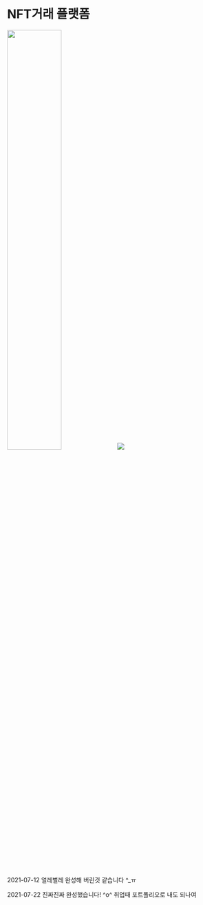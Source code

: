 # NFT거래 플랫폼
<img src = "https://user-images.githubusercontent.com/52521457/124526071-8e325780-de3c-11eb-9d07-c782d74710a9.jpg"  width="50%" height="50%">  
<img src="https://img.shields.io/badge/React--Native-0.64.2-blue?logo=React">  

2021-07-12 얼레벌레 완성해 버린것 같습니다 ^_ㅠ  

2021-07-22 진짜진짜 완성했습니다! ^o^ 취업때 포트폴리오로 내도 되나여
